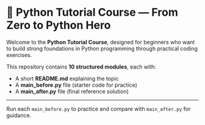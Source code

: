 # 🐍 Python Tutorial Course — From Zero to Python Hero

Welcome to the **Python Tutorial Course**, designed for beginners who want to build strong foundations in Python programming through practical coding exercises.

This repository contains **10 structured modules**, each with:
- A short **README.md** explaining the topic
- A **main_before.py** file (starter code for practice)
- A **main_after.py** file (final reference solution)

---
Run each `main_before.py` to practice and compare with `main_after.py` for guidance.
